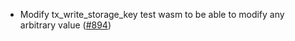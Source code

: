 - Modify tx_write_storage_key test wasm to be able to modify any arbitrary value
  ([#894](https://github.com/anoma/namada/pull/894))